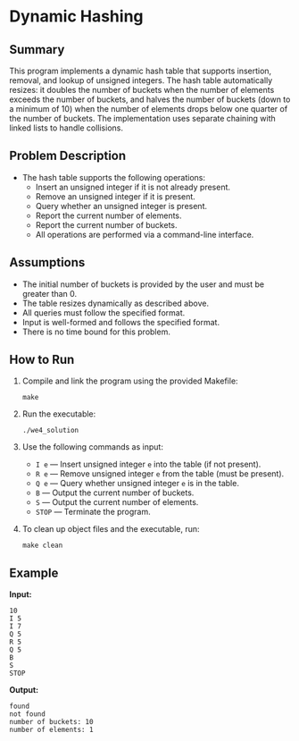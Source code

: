 # Dynamic Hashing

## Summary

This program implements a dynamic hash table that supports insertion, removal, and lookup of unsigned integers. The hash table automatically resizes: it doubles the number of buckets when the number of elements exceeds the number of buckets, and halves the number of buckets (down to a minimum of 10) when the number of elements drops below one quarter of the number of buckets. The implementation uses separate chaining with linked lists to handle collisions.

## Problem Description

- The hash table supports the following operations:
  - Insert an unsigned integer if it is not already present.
  - Remove an unsigned integer if it is present.
  - Query whether an unsigned integer is present.
  - Report the current number of elements.
  - Report the current number of buckets.
  - All operations are performed via a command-line interface.

## Assumptions

- The initial number of buckets is provided by the user and must be greater than 0.
- The table resizes dynamically as described above.
- All queries must follow the specified format.
- Input is well-formed and follows the specified format.
- There is no time bound for this problem.

## How to Run

1. Compile and link the program using the provided Makefile:
   ```
   make
   ```

2. Run the executable:
   ```
   ./we4_solution
   ```

3. Use the following commands as input:
   - `I e` — Insert unsigned integer `e` into the table (if not present).
   - `R e` — Remove unsigned integer `e` from the table (must be present).
   - `Q e` — Query whether unsigned integer `e` is in the table.
   - `B` — Output the current number of buckets.
   - `S` — Output the current number of elements.
   - `STOP` — Terminate the program.

4. To clean up object files and the executable, run:
   ```
   make clean
   ```

## Example

**Input:**
```
10
I 5
I 7
Q 5
R 5
Q 5
B
S
STOP
```

**Output:**
```
found
not found
number of buckets: 10
number of elements: 1
```